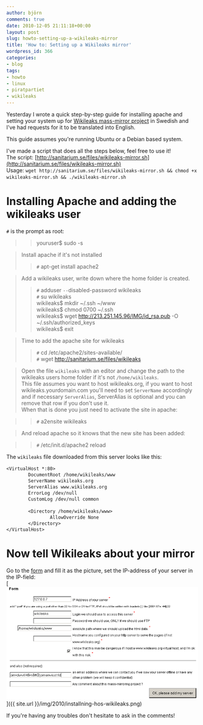 ```yaml
---
author: björn
comments: true
date: 2010-12-05 21:11:18+00:00
layout: post
slug: howto-setting-up-a-wikileaks-mirror
title: 'How to: Setting up a Wikileaks mirror'
wordpress_id: 366
categories:
- blog
tags:
- howto
- linux
- piratpartiet
- wikileaks
---
```


Yesterday I wrote a quick step-by-step guide for installing apache and setting
your system up for [Wikileaks mass-mirror project][formuläret] in Swedish and
I've had requests for it to be translated into English.

This guide assumes you're running Ubuntu or a Debian based system.

I've made a script that does all the steps below, feel free to use it!  
The script: [http://sanitarium.se/files/wikileaks-mirror.sh](http://sanitarium.se/files/wikileaks-mirror.sh)   
Usage: `wget http://sanitarium.se/files/wikileaks-mirror.sh && chmod +x wikileaks-mirror.sh && ./wikileaks-mirror.sh`

# Installing Apache and adding the wikileaks user
`#` is the prompt as root:  
>> youruser$ sudo -s  

> Install apache if it's not installed  
>> `#` apt-get install apache2  

> Add a wikileaks user, write down where the home folder is created.  
>> `#` adduser `--`disabled-password wikileaks  
>> `#` su wikileaks  
>> wikileaks$ mkdir ~/.ssh ~/www  
>> wikileaks$ chmod 0700 ~/.ssh  
>> wikileaks$ wget http://213.251.145.96/IMG/id_rsa.pub -O ~/.ssh/authorized_keys  
>> wikileaks$ exit  

> Time to add the apache site for wikileaks  
>> `#` cd /etc/apache2/sites-available/   
>> `#` wget http://sanitarium.se/files/wikileaks   

> Open the file `wikileaks` with an editor and change the path to the wikileaks users home folder if it's not `/home/wikileaks`.  
> This file assumes you want to host wikileaks.org, if you want to host wikileaks.yourdomain.com you'll need to set `ServerName` accordingly and if necessary `ServerAlias`, ServerAlias is optional and you can remove that row if you don't use it.  
> When that is done you just need to activate the site in apache:  

>> `#` a2ensite wikileaks  

> And reload apache so it knows that the new site has been added:  

>> `#` /etc/init.d/apache2 reload  

The `wikileaks` file downloaded from this server looks like this:

    <VirtualHost *:80>
            DocumentRoot /home/wikileaks/www
            ServerName wikileaks.org
            ServerAlias www.wikileaks.org
            ErrorLog /dev/null
            CustomLog /dev/null common
    
            <Directory /home/wikileaks/www>
                    AllowOverride None
            </Directory>
    </VirtualHost>
    
# Now tell Wikileaks about your mirror
Go to the [form][formuläret] and fill it as the picture, set the IP-address of your server in the IP-field:  
[![](/img/2010/installning-hos-wikileaks.png)]({{ site.url }}/img/2010/installning-hos-wikileaks.png)

If you're having any troubles don't hesitate to ask in the comments!

[formuläret]:http://213.251.145.96/Mass-mirroring-Wikileaks.html
